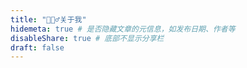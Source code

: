 ```yaml
---
title: "🙋🏻‍♂️关于我"
hidemeta: true # 是否隐藏文章的元信息，如发布日期、作者等
disableShare: true # 底部不显示分享栏
draft: false
---
```

